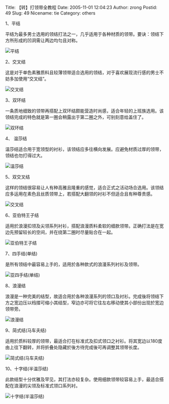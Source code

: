 Title: 【转】打领带全教程
Date: 2005-11-01 12:04:23
Author: zrong
Postid: 49
Slug: 49
Nicename: tie
Category: others

1、平结

平结为最多男士选用的领结打法之一，几乎适用于各种材质的领带。要诀：领结下方所形成的凹洞需让两边均匀且对称。

![平结](/wp-content/uploads/2005/tie01.jpg)

2、交叉结<!--more-->

这是对于单色素雅质料且较薄领带适合选用的领结，对于喜欢展现流行感的男士不妨多加使用“交叉结”。

![交叉结](/wp-content/uploads/2005/tie02.jpg)

3、双环结

一条质地细致的领带再搭配上双环结颇能营造时尚感，适合年轻的上班族选用。该领结完成的特色就是第一圈会稍露出于第二圈之外，可别刻意给盖住了。

![双环结](/wp-content/uploads/2005/tie03.jpg)

4、 温莎结

温莎结适合用于宽领型的衬衫，该领结应多往横向发展。应避免材质过厚的领带，领结也勿打得过大。

![温莎结](/wp-content/uploads/2005/tie04.jpg)

5、双交叉结

这样的领结很容易让人有种高雅且隆重的感觉，适合正式之活动场合选用。该领结应多运用在素色且丝质领带上，若搭配大翻领的衬衫不但适合且有种尊贵感。

![交叉结](/wp-content/uploads/2005/tie05.jpg)

6、亚伯特王子结

适用於浪漫扣领及尖领系列衬衫，搭配浪漫质料柔软的细款领带。正确打法是在宽边先预留较长的空间，并在绕第二圈时尽量贴合在一起。

![亚伯特王子结](/wp-content/uploads/2005/tie06.jpg)

7、四手结(单结)

是所有领结中最容易上手的，适用於各种款式的浪漫系列衬衫及领带。

![亚四手结(单结)](/wp-content/uploads/2005/tie07.jpg)

8、浪漫结

浪漫是一种完美的结型，故适合用於各种浪漫系列的领口及衬衫。完成後将领结下方之宽边压以绉摺可缩小其结型，窄边亦可将它往左右移动使其小部份出现於宽边领带旁。

![浪漫结](/wp-content/uploads/2005/tie08.jpg)

9、简式结(马车夫结)

适用於质料较厚的领带，最适合打在标准式及扣式领口之衬衫。将其宽边以180度由上往下翻转，并将折叠处隐藏於後方待完成後可再调整其领带长度。

![简式结(马车夫结)](/wp-content/uploads/2005/tie09.jpg)

10、十字结(半温莎结)  

此款结型十分优雅及罕见，其打法亦较复杂。使用细款领带较容易上手，最适合搭配在浪漫的尖领及标准式领口系列衬。

![十字结(半温莎结)](/wp-content/uploads/2005/tie10.jpg)

